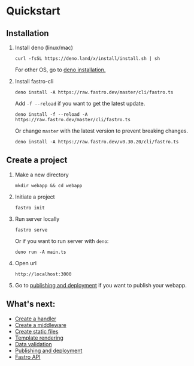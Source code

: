 # Quickstart

## Installation

1. Install deno (linux/mac)
    ```
    curl -fsSL https://deno.land/x/install/install.sh | sh
    ```

    For other OS, go to [deno installation.](https://deno.land/manual/getting_started/installation)

2. Install fastro-cli
    ```
    deno install -A https://raw.fastro.dev/master/cli/fastro.ts
    ```

    Add `-f --reload` if you want to get the latest update. 
    ```
    deno install -f --reload -A https://raw.fastro.dev/master/cli/fastro.ts
    ```
    
    Or change `master` with the latest version to prevent breaking changes.
    ```
    deno install -A https://raw.fastro.dev/v0.30.20/cli/fastro.ts
    ```

## Create a project

1. Make a new directory
    ```
    mkdir webapp && cd webapp
    ```

2. Initiate a project
    ```
    fastro init
    ```

3. Run server locally
    ```
    fastro serve
    ```
    
    Or if you want to run server with `deno`:
    ```
    deno run -A main.ts
    ```

4. Open url
    ```
    http://localhost:3000
    ```

5. Go to [publishing and deployment](deployment.md) if you want to publish your webapp.

## What's next:
- [Create a handler](handler.md)
- [Create a middleware](middleware.md)
- [Create static files](static.md)
- [Template rendering](rendering.md)
- [Data validation](validation.md)
- [Publishing and deployment](deployment.md)
- [Fastro API](api.md)

